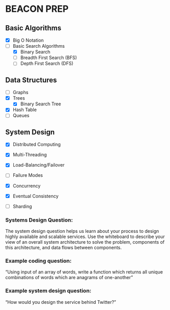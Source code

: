 # BEACON PREP

## Basic Algorithms
- [x] Big O Notation 
- [ ] Basic Search Algorithms
  - [x] Binary Search
  - [ ] Breadth First Search (BFS)
  - [ ] Depth First Search (DFS)

## Data Structures
- [ ] Graphs 
- [x] Trees
  - [x] Binary Search Tree
- [x] Hash Table
- [ ] Queues

## System Design
- [x] Distributed Computing
- [x] Multi-Threading
- [x] Load-Balancing/Failover 
- [ ] Failure Modes 
- [x] Concurrency
- [x] Eventual Consistency
- [ ] Sharding


### Systems Design Question:
The system design question helps us learn about your process to design highly available and scalable services. Use the whiteboard to describe your view of an overall system architecture to solve the problem, components of this architecture, and data flows between components.

### Example coding question:
“Using input of an array of words, write a function which returns all unique combinations of
words which are anagrams of one-another”

### Example system design question:
“How would you design the service behind Twitter?”

